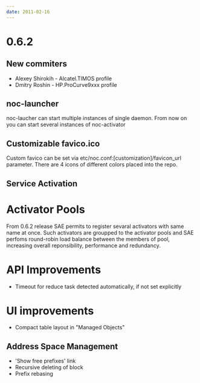 ```yaml
---
date: 2011-02-16
---
```


# 0.6.2

## New commiters

- Alexey Shirokih - Alcatel.TIMOS profile
- Dmitry Roshin - HP.ProCurve9xxx profile

## noc-launcher

noc-laucher can start multiple instances of single daemon. From now on
you can start several instances of noc-activator

## Customizable favico.ico

Custom favico can be set via etc/noc.conf:\[customization\]/favicon_url
parameter. There are 4 icons of different colors placed into the repo.

## Service Activation

# Activator Pools

From 0.6.2 release SAE permits to register sevaral activators with same
name at once. Such activators are groupped to the activator pools and
SAE perfoms round-robin load balance between the members of pool,
increasing overall reponsibility, performance and redundancy.

# API Improvements

- Timeout for reduce task detected automatically, if not set
  explicitly

# UI improvements

- Compact table layout in "Managed Objects"

## Address Space Management

- 'Show free prefixes' link
- Recursive deleting of block
- Prefix rebasing
